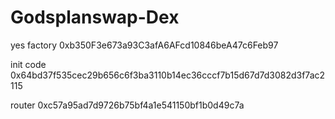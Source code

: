 # Godsplanswap-Dex
yes
factory
0xb350F3e673a93C3afA6AFcd10846beA47c6Feb97

init code 
0x64bd37f535cec29b656c6f3ba3110b14ec36cccf7b15d67d7d3082d3f7ac2115
 
router 
0xc57a95ad7d9726b75bf4a1e541150bf1b0d49c7a

